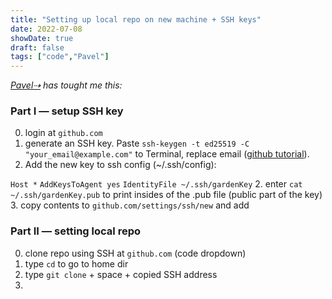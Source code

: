 ```yaml
---
title: "Setting up local repo on new machine + SSH keys"
date: 2022-07-08
showDate: true
draft: false
tags: ["code","Pavel"]
---
```


_[Pavel⇢](https://pa2sh.club/) has tought me this:_

### Part I — setup SSH key
0. login at `github.com`
1. generate an SSH key. Paste `ssh-keygen -t ed25519 -C "your_email@example.com"` to Terminal, replace email ([github tutorial](https://docs.github.com/en/authentication/connecting-to-github-with-ssh/generating-a-new-ssh-key-and-adding-it-to-the-ssh-agent#generating-a-new-ssh-key)).
2. Add the new key to ssh config (~/.ssh/config):

`Host *`
`AddKeysToAgent yes`
`IdentityFile ~/.ssh/gardenKey`
2. enter `cat ~/.ssh/gardenKey.pub` to print insides of the .pub file (public part of the key)
3. copy contents to `github.com/settings/ssh/new` and add

### Part II — setting local repo
0. clone repo using SSH at `github.com` (code dropdown)
1. type `cd` to go to home dir
2. type `git clone` + space + copied SSH address
3. 